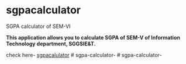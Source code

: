 # sgpacalculator
SGPA calculator of SEM-VI 

**This application allows you to calculate SGPA of SEM-V of Information Technology department, SGGSIE&T.**

check here- [sgpacalulator]()
#   s g p a - c a l c u l a t o r - 
 
 #   s g p a - c a l c u l a t o r - 
 
 
